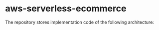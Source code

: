 # aws-serverless-ecommerce

The repository stores implementation code of the following architecture:
